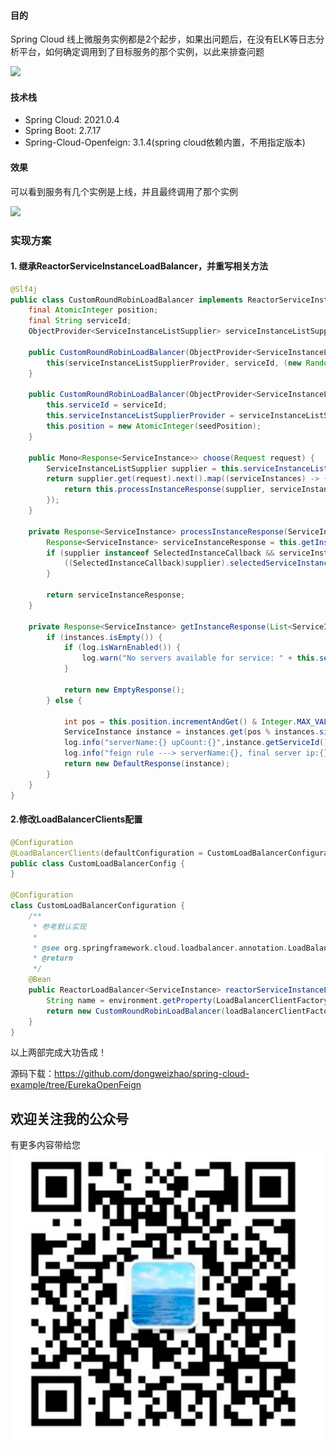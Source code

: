 #### 目的
Spring Cloud 线上微服务实例都是2个起步，如果出问题后，在没有ELK等日志分析平台，如何确定调用到了目标服务的那个实例，以此来排查问题

![](https://files.mdnice.com/user/35072/a5c40ce9-d1cf-4d74-ad6b-c308f477d5a5.png)


#### 技术栈
- Spring Cloud: 2021.0.4
- Spring Boot: 2.7.17
- Spring-Cloud-Openfeign: 3.1.4(spring cloud依赖内置，不用指定版本)
#### 效果
可以看到服务有几个实例是上线，并且最终调用了那个实例

![](https://files.mdnice.com/user/35072/f88a239c-366b-4ab0-9bc2-650366e3d1db.png)

### 实现方案
#### 1. 继承ReactorServiceInstanceLoadBalancer，并重写相关方法
``` java
@Slf4j
public class CustomRoundRobinLoadBalancer implements ReactorServiceInstanceLoadBalancer {
    final AtomicInteger position;
    final String serviceId;
    ObjectProvider<ServiceInstanceListSupplier> serviceInstanceListSupplierProvider;

    public CustomRoundRobinLoadBalancer(ObjectProvider<ServiceInstanceListSupplier> serviceInstanceListSupplierProvider, String serviceId) {
        this(serviceInstanceListSupplierProvider, serviceId, (new Random()).nextInt(1000));
    }

    public CustomRoundRobinLoadBalancer(ObjectProvider<ServiceInstanceListSupplier> serviceInstanceListSupplierProvider, String serviceId, int seedPosition) {
        this.serviceId = serviceId;
        this.serviceInstanceListSupplierProvider = serviceInstanceListSupplierProvider;
        this.position = new AtomicInteger(seedPosition);
    }

    public Mono<Response<ServiceInstance>> choose(Request request) {
        ServiceInstanceListSupplier supplier = this.serviceInstanceListSupplierProvider.getIfAvailable(NoopServiceInstanceListSupplier::new);
        return supplier.get(request).next().map((serviceInstances) -> {
            return this.processInstanceResponse(supplier, serviceInstances);
        });
    }

    private Response<ServiceInstance> processInstanceResponse(ServiceInstanceListSupplier supplier, List<ServiceInstance> serviceInstances) {
        Response<ServiceInstance> serviceInstanceResponse = this.getInstanceResponse(serviceInstances);
        if (supplier instanceof SelectedInstanceCallback && serviceInstanceResponse.hasServer()) {
            ((SelectedInstanceCallback)supplier).selectedServiceInstance((ServiceInstance)serviceInstanceResponse.getServer());
        }

        return serviceInstanceResponse;
    }

    private Response<ServiceInstance> getInstanceResponse(List<ServiceInstance> instances) {
        if (instances.isEmpty()) {
            if (log.isWarnEnabled()) {
                log.warn("No servers available for service: " + this.serviceId);
            }

            return new EmptyResponse();
        } else {

            int pos = this.position.incrementAndGet() & Integer.MAX_VALUE;
            ServiceInstance instance = instances.get(pos % instances.size());
            log.info("serverName:{} upCount:{}",instance.getServiceId(),instances.size());
            log.info("feign rule ---> serverName:{}, final server ip:{}:{}", instance.getServiceId(), instance.getHost(),instance.getPort());
            return new DefaultResponse(instance);
        }
    }
}

```

#### 2.修改LoadBalancerClients配置
``` java
@Configuration
@LoadBalancerClients(defaultConfiguration = CustomLoadBalancerConfiguration.class)
public class CustomLoadBalancerConfig {
}

@Configuration
class CustomLoadBalancerConfiguration {
    /**
     * 参考默认实现
     *
     * @see org.springframework.cloud.loadbalancer.annotation.LoadBalancerClientConfiguration#reactorServiceInstanceLoadBalancer
     * @return
     */
    @Bean
    public ReactorLoadBalancer<ServiceInstance> reactorServiceInstanceLoadBalancer(Environment environment, LoadBalancerClientFactory loadBalancerClientFactory) {
        String name = environment.getProperty(LoadBalancerClientFactory.PROPERTY_NAME);
        return new CustomRoundRobinLoadBalancer(loadBalancerClientFactory.getLazyProvider(name, ServiceInstanceListSupplier.class), name);
    }
}
```

以上两部完成大功告成！



源码下载：https://github.com/dongweizhao/spring-cloud-example/tree/EurekaOpenFeign

## 欢迎关注我的公众号
有更多内容带给您
![img_1.png](img_1.png)
